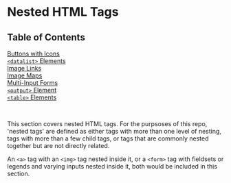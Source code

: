 # Nested HTML Tags

## Table of Contents

[Buttons with Icons](https://github.com/thatblindgeye/screenreader-outputs/blob/main/nested%20html/buttons_with_icons.md)
<br>
[`<datalist>` Elements](https://github.com/thatblindgeye/screenreader-outputs/blob/main/nested%20html/datalist_elements.md)
<br>
[Image Links](https://github.com/thatblindgeye/screenreader-outputs/blob/main/nested%20html/image_links.md)
<br>
[Image Maps](https://github.com/thatblindgeye/screenreader-outputs/blob/main/nested%20html/image_maps.md)
<br>
[Multi-Input Forms](https://github.com/thatblindgeye/screenreader-outputs/blob/main/nested%20html/multi_input_forms.md)
<br>
[`<output>` Element](https://github.com/thatblindgeye/screenreader-outputs/blob/main/nested%20html/output_element.md)
<br>
[`<table>` Elements](https://github.com/thatblindgeye/screenreader-outputs/blob/main/nested%20html/table_elements.md)

<br>

This section covers nested HTML tags. For the purpsoses of this repo, 'nested tags' are defined as either tags with more than one level of nesting, tags with more than a few child tags, or tags that are commonly nested together but are not directly related.

An `<a>` tag with an `<img>` tag nested inside it, or a `<form>` tag with fieldsets or legends and varying inputs nested inside it, both would be included in this section.
